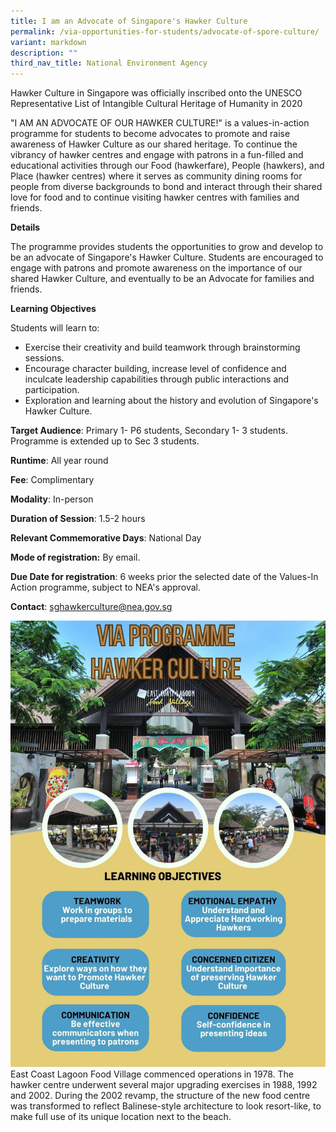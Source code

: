 ```yaml
---
title: I am an Advocate of Singapore's Hawker Culture
permalink: /via-opportunities-for-students/advocate-of-spore-culture/
variant: markdown
description: ""
third_nav_title: National Environment Agency
---
```

Hawker Culture in Singapore was officially inscribed onto the UNESCO Representative List of Intangible Cultural Heritage of Humanity in 2020

"I AM AN ADVOCATE OF OUR HAWKER CULTURE!" is a values-in-action programme for students to become advocates to promote and raise awareness of Hawker Culture as our shared heritage. To continue the vibrancy of hawker centres and engage with patrons in a fun-filled and educational activities through our Food (hawkerfare), People (hawkers), and Place (hawker centres) where it serves as community dining rooms for people from diverse backgrounds to bond and interact through their shared love for food and to continue visiting hawker centres with families and friends.

**Details**		
	
The programme provides students the opportunities to grow and develop to be an advocate of Singapore's Hawker Culture. Students are encouraged to engage with patrons and promote awareness on the importance of our shared Hawker Culture, and eventually to be an Advocate for families and friends.

**Learning Objectives**		
		
Students will learn to: 
* Exercise their creativity and build teamwork through brainstorming sessions. 
* Encourage character building, increase level of confidence and inculcate leadership capabilities through public interactions and participation. 
* Exploration and learning about the history and evolution of Singapore's Hawker Culture.

**Target Audience**: Primary 1- P6 students, Secondary 1- 3 students. Programme is extended up to Sec 3 students.
		
**Runtime**: All year round		
		
**Fee**: Complimentary		
		
**Modality**: In-person		
		
**Duration of Session**: 1.5-2 hours		

**Relevant Commemorative Days**: National Day		
		
**Mode of registration:** By email.		
		
**Due Date for registration**: 6 weeks prior the selected date of the Values-In Action programme, subject to NEA's approval.		
		
**Contact**: sghawkerculture@nea.gov.sg

![](/images/VIA_Programme___Hawker_Culture_.jpg)
East Coast Lagoon Food Village commenced operations in 1978. The hawker centre underwent several major upgrading exercises in 1988, 1992 and 2002. During the 2002 revamp, the structure of the new food centre was transformed to reflect Balinese-style architecture to look resort-like, to make full use of its unique location next to the beach.